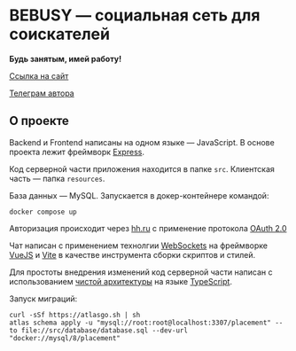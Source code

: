 # BEBUSY ― социальная сеть для соискателей

**Будь занятым, имей работу!**

[Ссылка на сайт](https://bebusy.ru/)

[Телеграм автора](https://t.me/denchik1170)

## О проекте

Backend и Frontend написаны на одном языке ― JavaScript.
В основе проекта лежит фреймворк [Express](https://expressjs.com/ru/).

Код серверной части приложения находится в папке `src`.
Клиентская часть ― папка `resources`.

База данных ― MySQL. Запускается в докер-контейнере командой:

```shell
docker compose up
```

Авторизация происходит через [hh.ru](https://dev.hh.ru/) с применение протокола [OAuth 2.0](https://oauth.net/2/)

Чат написан с применением технолгии [WebSockets](https://developer.mozilla.org/ru/docs/Web/API/WebSockets_API) на фреймворке [VueJS](https://vuejs.org/) и [Vite](https://vitejs.dev/) в качестве инструмента сборки скриптов и стилей.

Для простоты внедрения изменений код серверной части написан с использованием [чистой архитектуры](https://habr.com/ru/articles/269589/) на языке [TypeScript](https://www.typescriptlang.org/).

Запуск миграций:

```shell
curl -sSf https://atlasgo.sh | sh
atlas schema apply -u "mysql://root:root@localhost:3307/placement" --to file://src/database/database.sql --dev-url "docker://mysql/8/placement"
```

